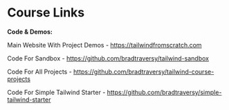 # Course Links

**Code & Demos:**

Main Website With Project Demos - https://tailwindfromscratch.com

Code For Sandbox - https://github.com/bradtraversy/tailwind-sandbox

Code For All Projects - https://github.com/bradtraversy/tailwind-course-projects

Code For Simple Tailwind Starter - https://github.com/bradtraversy/simple-tailwind-starter
